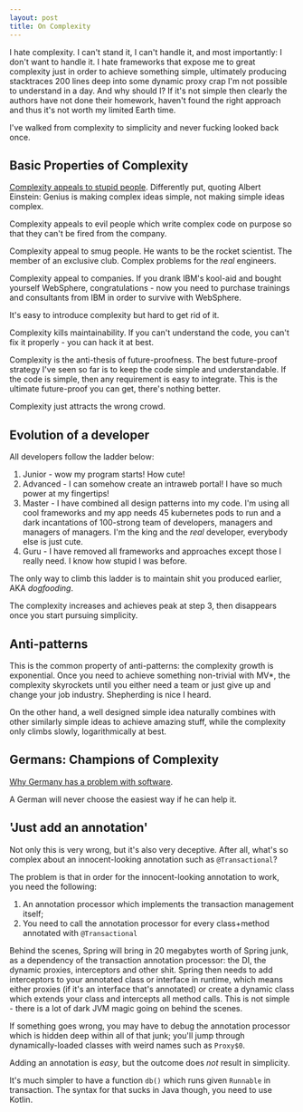 ```yaml
---
layout: post
title: On Complexity
---
```


I hate complexity. I can't stand it, I can't handle it, and most importantly: I don't want to handle it.
I hate frameworks that expose me to great complexity just in order to achieve something simple,
ultimately producing stacktraces 200 lines deep into some dynamic proxy crap I'm not
possible to understand in a day. And why should I? If it's not simple then clearly the
authors have not done their homework, haven't found the right approach
and thus it's not worth my limited Earth time.

I've walked from complexity to simplicity and never fucking looked back once.

## Basic Properties of Complexity

[Complexity appeals to stupid people](https://www.youtube.com/watch?v=Cun6Uck2cYU).
Differently put, quoting Albert Einstein: Genius is making complex ideas simple,
not making simple ideas complex.

Complexity appeals to evil people which write complex code on purpose
so that they can't be fired from the company.

Complexity appeal to smug people. He wants to be the rocket scientist.
The member of an exclusive club. Complex problems for the *real* engineers.

Complexity appeal to companies. If you drank IBM's kool-aid and bought yourself
WebSphere, congratulations - now you need to purchase trainings and consultants from IBM
in order to survive with WebSphere.

It's easy to introduce complexity but hard to get rid of it.

Complexity kills maintainability. If you can't understand the code, you can't fix
it properly - you can hack it at best.

Complexity is the anti-thesis of future-proofness.
The best future-proof strategy I've seen so far is to keep the code simple and
understandable. If the code is simple, then any requirement is easy to
integrate. This is the ultimate future-proof you can get, there's nothing better.

Complexity just attracts the wrong crowd.

## Evolution of a developer

All developers follow the ladder below:

1. Junior - wow my program starts! How cute!
2. Advanced - I can somehow create an intraweb portal! I have so much power at my fingertips!
3. Master - I have combined all design patterns into my code. I'm using all
   cool frameworks and my app needs 45 kubernetes pods to run and a dark incantations
   of 100-strong team of developers, managers and managers of managers. I'm the king and
   the *real* developer, everybody else is just cute.
4. Guru - I have removed all frameworks and approaches except those I really need.
   I know how stupid I was before.

The only way to climb this ladder is to maintain shit you produced earlier, AKA
*dogfooding*.

The complexity increases and achieves peak at step 3, then disappears once you
start pursuing simplicity.

## Anti-patterns

This is the common property of anti-patterns: the complexity growth is exponential.
Once you need to achieve something non-trivial with MV*, the complexity skyrockets
until you either need a team or just give up and change your job industry. Shepherding
is nice I heard.

On the other hand, a well designed simple idea naturally combines with other similarly
simple ideas to achieve amazing stuff, while the complexity only climbs slowly, logarithmically at best.

## Germans: Champions of Complexity

[Why Germany has a problem with software](https://medium.com/@Terrania/why-germany-has-a-problem-with-software-a9c0a2eab699).

A German will never choose the easiest way if he can help it.

## 'Just add an annotation'

Not only this is very wrong, but it's also very deceptive. After all, what's
so complex about an innocent-looking annotation such as `@Transactional`?

The problem is that in order for the innocent-looking annotation to work, you need
the following:

1. An annotation processor which implements the transaction management itself;
2. You need to call the annotation processor for every class+method annotated with `@Transactional`

Behind the scenes, Spring will bring in 20 megabytes worth of Spring junk, as a
dependency of the transaction annotation processor: the DI, the dynamic proxies, interceptors
and other shit. Spring then needs to add interceptors to your annotated class or interface
in runtime, which means either proxies (if it's an interface that's annotated) or
create a dynamic class which extends your class and intercepts all method calls.
This is not simple - there is a lot of dark JVM magic going on behind the scenes.

If something goes wrong, you may have to debug the annotation
processor which is hidden deep within all of that junk; you'll jump through dynamically-loaded
classes with weird names such as `Proxy$0`.

Adding an annotation is *easy*, but the outcome does *not* result in simplicity.

It's much simpler to have a function `db()` which runs given `Runnable` in transaction.
The syntax for that sucks in Java though, you need to use Kotlin.
